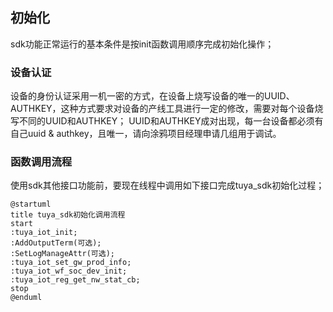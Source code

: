 ## 初始化

sdk功能正常运行的基本条件是按init函数调用顺序完成初始化操作；

### 设备认证
设备的身份认证采用一机一密的方式，在设备上烧写设备的唯一的UUID、AUTHKEY，这种方式要求对设备的产线工具进行一定的修改，需要对每个设备烧写不同的UUID和AUTHKEY；
UUID和AUTHKEY成对出现，每一台设备都必须有自己uuid & authkey，且唯一，请向涂鸦项目经理申请几组用于调试。

### 函数调用流程

使用sdk其他接口功能前，要现在线程中调用如下接口完成tuya_sdk初始化过程；

```uml
@startuml
title tuya_sdk初始化调用流程
start
:tuya_iot_init;
:AddOutputTerm(可选);
:SetLogManageAttr(可选);
:tuya_iot_set_gw_prod_info;
:tuya_iot_wf_soc_dev_init;
:tuya_iot_reg_get_nw_stat_cb;
stop
@enduml
```